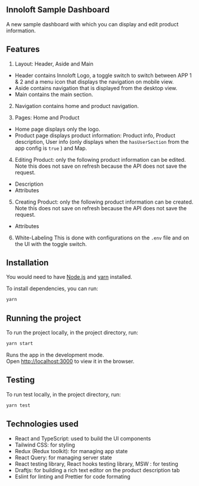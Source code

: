 ## Innoloft Sample Dashboard

A new sample dashboard with which you can display and edit product information.

## Features

1. Layout: Header, Aside and Main

- Header contains Innoloft Logo, a toggle switch to switch between APP 1 & 2 and a menu icon that displays the navigation on mobile view.
- Aside contains navigation that is displayed from the desktop view.
- Main contains the main section.

2. Navigation contains home and product navigation.

3. Pages: Home and Product

- Home page displays only the logo.
- Product page displays product information: Product info, Product description, User info (only displays when the `hasUserSection` from the app config is `true` ) and Map.

4. Editing Product: only the following product information can be edited. Note this does not save on refresh because the API does not save the request.

- Description
- Attributes

5. Creating Product: only the following product information can be created. Note this does not save on refresh because the API does not save the request.

- Attributes

6. White-Labeling
   This is done with configurations on the `.env` file and on the UI with the toggle switch.

## Installation

You would need to have [Node.js](https://nodejs.org/en/) and [yarn](https://yarnpkg.com/) installed.

To install dependencies, you can run:

```bash
yarn
```

## Running the project

To run the project locally, in the project directory, run:

```bash
yarn start
```

Runs the app in the development mode.<br />
Open [http://localhost:3000](http://localhost:3000) to view it in the browser.

## Testing

To run test locally, in the project directory, run:

```bash
yarn test
```

## Technologies used

- React and TypeScript: used to build the UI components
- Tailwind CSS: for styling
- Redux (Redux toolkit): for managing app state
- React Query: for managing server state
- React testing library, React hooks testing library, MSW : for testing
- Draftjs: for building a rich text editor on the product description tab
- Eslint for linting and Prettier for code formating
